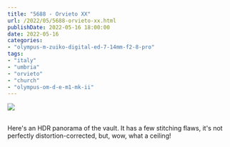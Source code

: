 ```yaml
---
title: "5688 - Orvieto XX"
url: /2022/05/5688-orvieto-xx.html
publishDate: 2022-05-16 18:00:00
date: 2022-05-16
categories:
- "olympus-m-zuiko-digital-ed-7-14mm-f2-8-pro"
tags:
- "italy"
- "umbria"
- "orvieto"
- "church"
- "olympus-om-d-e-m1-mk-ii"
---
```

<div class="container">
<div class="center"><a target="_blank" href="https://d25zfm9zpd7gm5.cloudfront.net/1200x1200/2019/20190905_122607-2-HDR-Pano_lr.jpg"><img class="webfeedsFeaturedVisual" src="https://d25zfm9zpd7gm5.cloudfront.net/0600x0600/2019/20190905_122607-2-HDR-Pano_lr.jpg" /></a></div>
</div>
<br />

Here's an HDR panorama of the vault. It has a few stitching
flaws, it's not perfectly distortion-corrected, but, wow,
what a ceiling!
